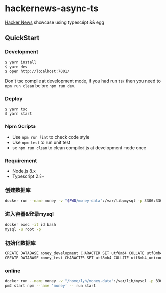 # hackernews-async-ts

[Hacker News](https://news.ycombinator.com/) showcase using typescript && egg

## QuickStart

### Development

```bash
$ yarn install
$ yarn dev
$ open http://localhost:7001/
```

Don't tsc compile at development mode, if you had run `tsc` then you need to `npm run clean` before `npm run dev`.

### Deploy

```bash
$ yarn tsc
$ yarn start
```

### Npm Scripts

- Use `npm run lint` to check code style
- Use `npm test` to run unit test
- se `npm run clean` to clean compiled js at development mode once

### Requirement

- Node.js 8.x
- Typescript 2.8+

### 创建数据库
```bash
docker run --name money -v "$PWD/money-data":/var/lib/mysql -p 3306:3306 -e MYSQL_ROOT_PASSWORD=kcvo -d mysql:5.7
```

### 进入容器&登录mysql
```bash
docker exec -it id bash
mysql -u root -p
```

### 初始化数据库

```bash
CREATE DATABASE money_development CHARACTER SET utf8mb4 COLLATE utf8mb4_unicode_ci;
CREATE DATABASE money_test CHARACTER SET utf8mb4 COLLATE utf8mb4_unicode_ci;
```

### online

```bash
docker run --name money -v "/home/lyh/money-data":/var/lib/mysql -p 3307:3306 -e MYSQL_ROOT_PASSWORD=kcvo -d mysql:5.7
pm2 start npm --name 'money' -- run start
```
